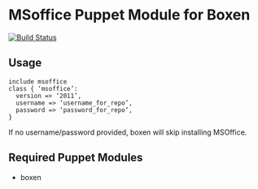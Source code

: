 # MSoffice Puppet Module for Boxen

[![Build Status](https://travis-ci.org/xcompass/puppet-msoffice.png?branch=master)](https://travis-ci.org/xcompass/puppet-msoffice)

## Usage

```puppet
include msoffice
class { ‘msoffice’:
  version => ‘2011’,
  username => ‘username_for_repo’,
  password => ‘password_for_repo’,
}
```
If no username/password provided, boxen will skip installing MSOffice.

## Required Puppet Modules

* boxen


